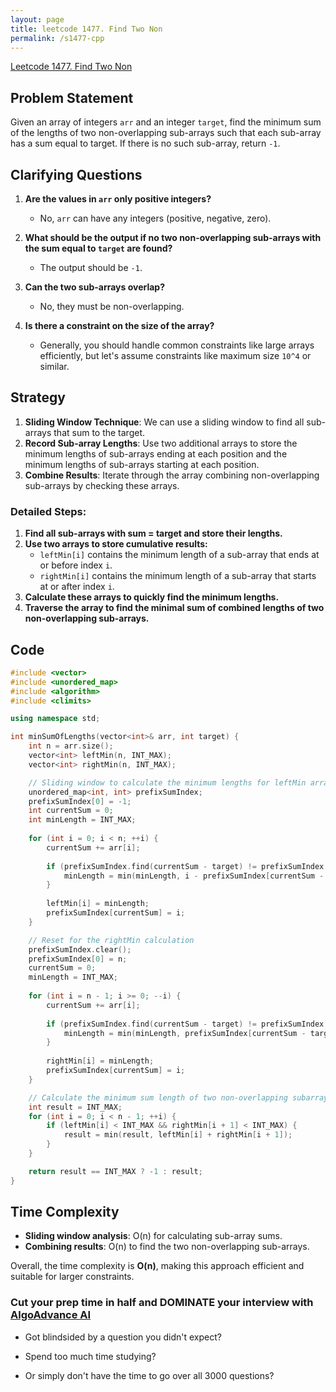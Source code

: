 ```yaml
---
layout: page
title: leetcode 1477. Find Two Non
permalink: /s1477-cpp
---
```

[Leetcode 1477. Find Two Non](https://algoadvance.github.io/algoadvance/l1477)
## Problem Statement

Given an array of integers `arr` and an integer `target`, find the minimum sum of the lengths of two non-overlapping sub-arrays such that each sub-array has a sum equal to target. If there is no such sub-array, return `-1`.

## Clarifying Questions

1. **Are the values in `arr` only positive integers?**
   - No, `arr` can have any integers (positive, negative, zero).

2. **What should be the output if no two non-overlapping sub-arrays with the sum equal to `target` are found?**
   - The output should be `-1`.

3. **Can the two sub-arrays overlap?**
   - No, they must be non-overlapping.

4. **Is there a constraint on the size of the array?**
   - Generally, you should handle common constraints like large arrays efficiently, but let's assume constraints like maximum size `10^4` or similar.

## Strategy

1. **Sliding Window Technique**: We can use a sliding window to find all sub-arrays that sum to the target.
2. **Record Sub-array Lengths**: Use two additional arrays to store the minimum lengths of sub-arrays ending at each position and the minimum lengths of sub-arrays starting at each position.
3. **Combine Results**: Iterate through the array combining non-overlapping sub-arrays by checking these arrays.

### Detailed Steps:

1. **Find all sub-arrays with sum = target and store their lengths.**
2. **Use two arrays to store cumulative results:**
   - `leftMin[i]` contains the minimum length of a sub-array that ends at or before index `i`.
   - `rightMin[i]` contains the minimum length of a sub-array that starts at or after index `i`.
3. **Calculate these arrays to quickly find the minimum lengths.**
4. **Traverse the array to find the minimal sum of combined lengths of two non-overlapping sub-arrays.**

## Code

```cpp
#include <vector>
#include <unordered_map>
#include <algorithm>
#include <climits>

using namespace std;

int minSumOfLengths(vector<int>& arr, int target) {
    int n = arr.size();
    vector<int> leftMin(n, INT_MAX);
    vector<int> rightMin(n, INT_MAX);

    // Sliding window to calculate the minimum lengths for leftMin array
    unordered_map<int, int> prefixSumIndex;
    prefixSumIndex[0] = -1;
    int currentSum = 0;
    int minLength = INT_MAX;
    
    for (int i = 0; i < n; ++i) {
        currentSum += arr[i];
        
        if (prefixSumIndex.find(currentSum - target) != prefixSumIndex.end()) {
            minLength = min(minLength, i - prefixSumIndex[currentSum - target]);
        }
        
        leftMin[i] = minLength;
        prefixSumIndex[currentSum] = i;
    }

    // Reset for the rightMin calculation
    prefixSumIndex.clear();
    prefixSumIndex[0] = n;
    currentSum = 0;
    minLength = INT_MAX;
    
    for (int i = n - 1; i >= 0; --i) {
        currentSum += arr[i];
        
        if (prefixSumIndex.find(currentSum - target) != prefixSumIndex.end()) {
            minLength = min(minLength, prefixSumIndex[currentSum - target] - i);
        }
        
        rightMin[i] = minLength;
        prefixSumIndex[currentSum] = i;
    }

    // Calculate the minimum sum length of two non-overlapping subarrays
    int result = INT_MAX;
    for (int i = 0; i < n - 1; ++i) {
        if (leftMin[i] < INT_MAX && rightMin[i + 1] < INT_MAX) {
            result = min(result, leftMin[i] + rightMin[i + 1]);
        }
    }

    return result == INT_MAX ? -1 : result;
}
```

## Time Complexity

- **Sliding window analysis**: O(n) for calculating sub-array sums.
- **Combining results**: O(n) to find the two non-overlapping sub-arrays.

Overall, the time complexity is **O(n)**, making this approach efficient and suitable for larger constraints.


### Cut your prep time in half and DOMINATE your interview with [AlgoAdvance AI](https://algoAdvance.com)

- Got blindsided by a question you didn't expect?

- Spend too much time studying?

- Or simply don't have the time to go over all 3000 questions?

